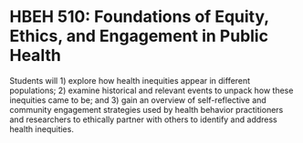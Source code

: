 # HBEH 510: Foundations of Equity, Ethics, and Engagement in Public Health

Students will 1) explore how health inequities appear in different populations; 2) examine historical and relevant events to unpack how these inequities came to be; and 3) gain an overview of self-reflective and community engagement strategies used by health behavior practitioners and researchers to ethically partner with others to identify and address health inequities.